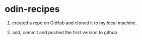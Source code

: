 # odin-recipes

1. created a repo on GitHub and cloned it to my local machine.

2. add, commit and pushed the first version to github